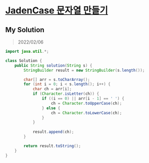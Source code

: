 # [JadenCase 문자열 만들기](https://programmers.co.kr/learn/courses/30/lessons/12951)

## My Solution

> 2022/02/06

```java
import java.util.*;

class Solution {
    public String solution(String s) {
        StringBuilder result = new StringBuilder(s.length());

        char[] arr = s.toCharArray();
        for (int i = 0; i < s.length(); i++) {
            char ch = arr[i];
            if (Character.isLetter(ch)) {
                if ((i == 0) || arr[i - 1] == ' ') {
                    ch = Character.toUpperCase(ch);
                } else {
                    ch = Character.toLowerCase(ch);
                }
            }
            
            result.append(ch);
        }

        return result.toString();
    }
}
```
